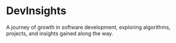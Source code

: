 # DevInsights
A journey of growth in software development, exploring algorithms, projects, and insights gained along the way.
